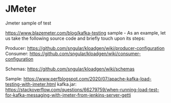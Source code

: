 # JMeter
Jmeter sample of test

https://www.blazemeter.com/blog/kafka-testing   sample - As an example, let us take the following source code and briefly touch upon its steps:

Producer:
https://github.com/sngular/kloadgen/wiki/producer-configuration
Consumer:
https://github.com/sngular/kloadgen/wiki/consumer-configuration

Schemas:
https://github.com/sngular/kloadgen/wiki/schemas

Sample: https://www.perfblogspot.com/2020/07/apache-kafka-load-testing-with-jmeter.html
kafka.jar: https://stackoverflow.com/questions/66279759/when-running-load-test-for-kafka-messaging-with-jmeter-from-jenkins-server-getti
